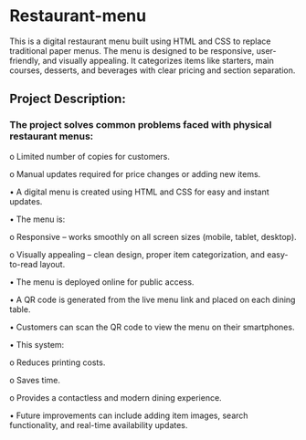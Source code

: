 # Restaurant-menu
This is a digital restaurant menu built using HTML and CSS to replace traditional paper menus. The menu is designed to be responsive, user-friendly, and visually appealing. It categorizes items like starters, main courses, desserts, and beverages with clear pricing and section separation.
## Project Description:
### 	The project solves common problems faced with physical restaurant menus:
o	Limited number of copies for customers.

o	Manual updates required for price changes or adding new items.

•	A digital menu is created using HTML and CSS for easy and instant updates.

•	The menu is:

o	Responsive – works smoothly on all screen sizes (mobile, tablet, desktop).

o	Visually appealing – clean design, proper item categorization, and easy-to-read layout.

•	The menu is deployed online for public access.

•	A QR code is generated from the live menu link and placed on each dining table.

•	Customers can scan the QR code to view the menu on their smartphones.

•	This system:

o	Reduces printing costs.

o	Saves time.

o	Provides a contactless and modern dining experience.

•	Future improvements can include adding item images, search functionality, and real-time availability updates.

